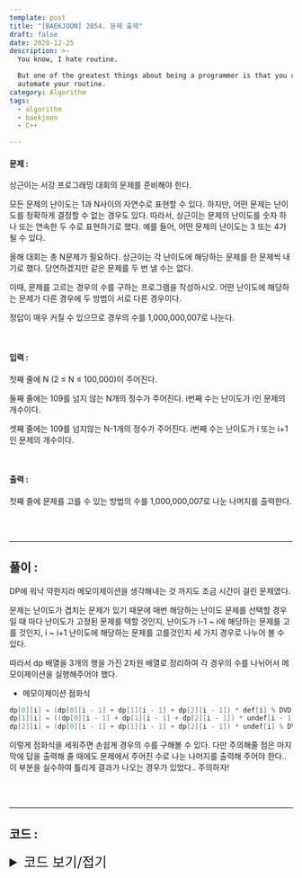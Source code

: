 ```yaml
---
template: post
title: "[BAEKJOON] 2854. 문제 출제"
draft: false
date: 2020-12-25
description: >-
  You know, I hate routine.

  But one of the greatest things about being a programmer is that you can
  automate your routine.
category: Algorithm
tags:
  - algorithm
  - baekjoon
  - C++

---
```




#### 문제 : 

상근이는 서강 프로그래밍 대회의 문제를 준비해야 한다.

모든 문제의 난이도는 1과 N사이의 자연수로 표현할 수 있다. 하지만, 어떤 문제는 난이도를 정확하게 결정할 수 없는 경우도 있다. 따라서, 상근이는 문제의 난이도를 숫자 하나 또는 연속한 두 수로 표현하기로 했다. 예를 들어, 어떤 문제의 난이도는 3 또는 4가 될 수 있다.

올해 대회는 총 N문제가 필요하다. 상근이는 각 난이도에 해당하는 문제를 한 문제씩 내기로 했다. 당연하겠지만 같은 문제를 두 번 낼 수는 없다.

이때, 문제를 고르는 경우의 수를 구하는 프로그램을 작성하시오. 어떤 난이도에 해당하는 문제가 다른 경우에 두 방법이 서로 다른 경우이다.

정답이 매우 커질 수 있으므로 경우의 수를 1,000,000,007로 나눈다.

<br/>

#### 입력 :

첫째 줄에 N (2 ≤ N ≤ 100,000)이 주어진다.

둘째 줄에는 109를 넘지 않는 N개의 정수가 주어진다. i번째 수는 난이도가 i인 문제의 개수이다.

셋째 줄에는 109를 넘지않는 N-1개의 정수가 주어진다. i번째 수는 난이도가 i 또는 i+1인 문제의 개수이다.

<br/>

#### 출력 : 

첫째 줄에 문제를 고를 수 있는 방법의 수를 1,000,000,007로 나눈 나머지를 출력한다.

<br/>

<br/>

___

## 풀이 :

DP에 워낙 약한지라 메모이제이션을 생각해내는 것 까지도 조금 시간이 걸린 문제였다.

문제는 난이도가 겹치는 문제가 있기 때문에 매번 해당하는 난이도 문제를 선택할 경우일 때 마다 난이도가 고정된 문제를 택할 것인지, 난이도가 i-1 ~ i에 해당하는 문제를 고를 것인지, i ~ i+1 난이도에 해당하는 문제를 고를것인지 세 가지 경우로 나누어 볼 수 있다.

따라서 dp 배열을 3개의 행을 가진 2차원 배열로 정리하여 각 경우의 수를 나뉘어서 메모이제이션을 실행해주어야 했다.

- 메모이제이션 점화식

```cpp
dp[0][i] = (dp[0][i - 1] + dp[1][i - 1] + dp[2][i - 1]) * def[i] % DVD;  // 고정 난이도 문제 택한 경우
dp[1][i] = ((dp[0][i - 1] + dp[1][i - 1] + dp[2][i - 1]) * undef[i - 1] - dp[2][i - 1]) % DVD; // (i-1) ~ i 난이도
dp[2][i] = (dp[0][i - 1] + dp[1][i - 1] + dp[2][i - 1]) * undef[i] % DVD;  // i ~ (i+1) 난이도
```

이렇게 점화식을 세워주면 손쉽게 경우의 수를 구해볼 수 있다. 다만 주의해줄 점은 마지막에 답을 출력해 줄 때에도 문제에서 주어진 수로 나눈 나머지를 출력해 주어야 한다.. 이 부분을 실수하여 틀리게 결과가 나오는 경우가 있었다.. 주의하자!

<br/>

<br/>

---

## 코드 :

<details>
<summary style="cursor:pointer; font-size:1.5rem">
	코드 보기/접기
</summary>

```c++
#include <iostream>

#define ll long long
#define DVD 1000000007

using namespace std;
ll *dp[3];
int *def, *undef;

void fillDpArray(int n) {
    dp[0][0] = def[0];
    dp[2][0] = undef[0];
    for (int i = 1; i < n; i++) {
        dp[0][i] = (dp[0][i - 1] + dp[1][i - 1] + dp[2][i - 1]) * def[i] % DVD;
        dp[1][i] = ((dp[0][i - 1] + dp[1][i - 1] + dp[2][i - 1]) * undef[i - 1] - dp[2][i - 1]) % DVD;
        dp[2][i] = (dp[0][i - 1] + dp[1][i - 1] + dp[2][i - 1]) * undef[i] % DVD;
    }
}

int main() {
    ios_base::sync_with_stdio(false);
    cin.tie(NULL);
    cout.tie(NULL);
    int n, i;
    cin >> n;
    def = new int[n];
    undef = new int[n]{0};
    for (i = 0; i < 3; i++)
        dp[i] = new ll[n]{0};
    for (i = 0; i < n; i++)
        cin >> def[i];
    for (i = 0; i < n - 1; i++)
        cin >> undef[i];
    fillDpArray(n);
    cout << (dp[0][n - 1] + dp[1][n - 1] + dp[2][n - 1]) % DVD << '\n';
    return 0;
}
```

</details>
<br/>

